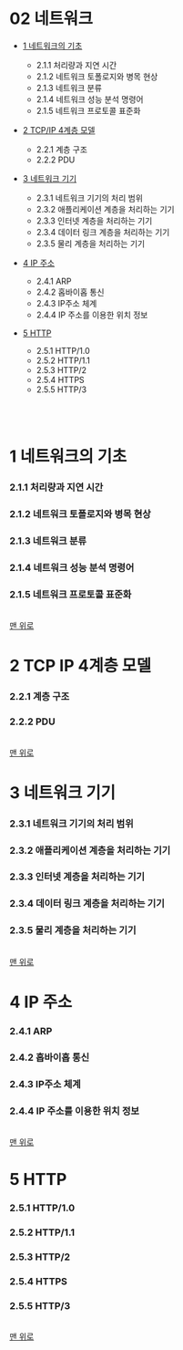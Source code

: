 # 02 네트워크

* [1 네트워크의 기초](#1-네트워크의-기초)
  * 2.1.1 처리량과 지연 시간
  * 2.1.2 네트워크 토폴로지와 병목 현상
  * 2.1.3 네트워크 분류
  * 2.1.4 네트워크 성능 분석 명령어
  * 2.1.5 네트워크 프로토콜 표준화

* [2 TCP/IP 4계층 모델](#2-TCP-IP-4계층-모델)
  * 2.2.1 계층 구조
  * 2.2.2 PDU

* [3 네트워크 기기](#3-네트워크-기기)
  * 2.3.1 네트워크 기기의 처리 범위
  * 2.3.2 애플리케이션 계층을 처리하는 기기
  * 2.3.3 인터넷 계층을 처리하는 기기
  * 2.3.4 데이터 링크 계층을 처리하는 기기
  * 2.3.5 물리 계층을 처리하는 기기
  
* [4 IP 주소](#4-IP-주소)
  * 2.4.1 ARP
  * 2.4.2 홉바이홉 통신
  * 2.4.3 IP주소 체계
  * 2.4.4 IP 주소를 이용한 위치 정보
  
* [5 HTTP](#5-HTTP)
  * 2.5.1 HTTP/1.0
  * 2.5.2 HTTP/1.1
  * 2.5.3 HTTP/2
  * 2.5.4 HTTPS
  * 2.5.5 HTTP/3
  
  
<br><br>

# 1 네트워크의 기초
  ### 2.1.1 처리량과 지연 시간
  ### 2.1.2 네트워크 토폴로지와 병목 현상
  ### 2.1.3 네트워크 분류
  ### 2.1.4 네트워크 성능 분석 명령어
  ### 2.1.5 네트워크 프로토콜 표준화
<br>[맨 위로](#02-네트워크)  


# 2 TCP IP 4계층 모델
  ### 2.2.1 계층 구조
  ### 2.2.2 PDU
<br>[맨 위로](#02-네트워크)  


# 3 네트워크 기기
  ### 2.3.1 네트워크 기기의 처리 범위
  ### 2.3.2 애플리케이션 계층을 처리하는 기기
  ### 2.3.3 인터넷 계층을 처리하는 기기
  ### 2.3.4 데이터 링크 계층을 처리하는 기기
  ### 2.3.5 물리 계층을 처리하는 기기
  <br>[맨 위로](#02-네트워크)  
  
  
# 4 IP 주소
  ### 2.4.1 ARP
  ### 2.4.2 홉바이홉 통신
  ### 2.4.3 IP주소 체계
  ### 2.4.4 IP 주소를 이용한 위치 정보
 <br>[맨 위로](#02-네트워크)   
 
 
# 5 HTTP
  ### 2.5.1 HTTP/1.0
  ### 2.5.2 HTTP/1.1
  ### 2.5.3 HTTP/2
  ### 2.5.4 HTTPS
  ### 2.5.5 HTTP/3
<br>[맨 위로](#02-네트워크)  
